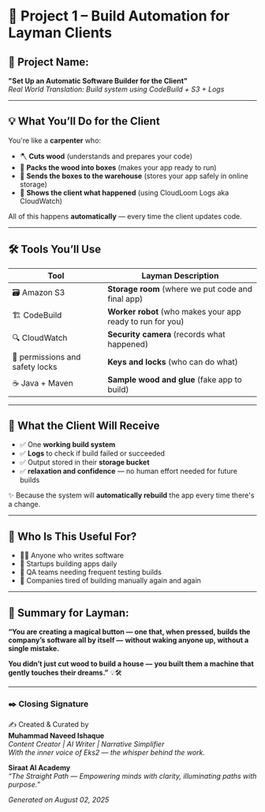 # 🧺 Project 1 – Build Automation for Layman Clients

## 🎯 Project Name:
**"Set Up an Automatic Software Builder for the Client"**  
_Real World Translation: Build system using CodeBuild + S3 + Logs_

---

## 💡 What You’ll Do for the Client

You're like a **carpenter** who:

- 🪓 **Cuts wood** (understands and prepares your code)  
- 🧱 **Packs the wood into boxes** (makes your app ready to run)  
- 🚚 **Sends the boxes to the warehouse** (stores your app safely in online storage)  
- 👀 **Shows the client what happened** (using CloudLoom Logs aka CloudWatch)

All of this happens **automatically** — every time the client updates code.

---

## 🛠️ Tools You’ll Use

| Tool          | Layman Description                      |
|---------------|------------------------------------------|
| 🗃️ Amazon S3  | **Storage room** (where we put code and final app) |
| 🏗️ CodeBuild  | **Worker robot** (who makes your app ready to run for you)     |
| 🔍 CloudWatch | **Security camera** (records what happened)       |
| 🔐 permissions and safety locks  | **Keys and locks** (who can do what)              |
| ☕ Java + Maven | **Sample wood and glue** (fake app to build)     |

---

## 🎁 What the Client Will Receive

- ✅ One **working build system**  
- ✅ **Logs** to check if build failed or succeeded  
- ✅ Output stored in their **storage bucket**  
- ✅ **relaxation and confidence** — no human effort needed for future builds  

✨ Because the system will **automatically rebuild** the app every time there's a change.

---

## 🧘 Who Is This Useful For?

- 👨‍💻 Anyone who writes software  
- 🚀 Startups building apps daily  
- 🧪 QA teams needing frequent testing builds  
- 🏢 Companies tired of building manually again and again  

---

## 🥁 Summary for Layman:



**“You are creating a magical button — one that, when pressed, builds the company’s software all by itself —**
**without waking anyone up, without a single mistake.**

**You didn’t just cut wood to build a house —**
**you built them a machine that gently touches their dreams.”** 💡🛠️



---

### ✒️ Closing Signature

✍️ Created & Curated by  
**Muhammad Naveed Ishaque**  
_Content Creator | AI Writer | Narrative Simplifier_  
_With the inner voice of Eks2 — the whisper behind the work._

**Siraat AI Academy**  
_“The Straight Path — Empowering minds with clarity, illuminating paths with purpose.”_

*Generated on August 02, 2025*
